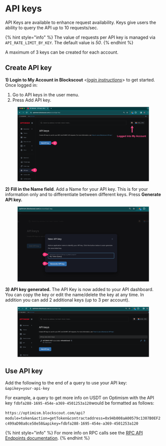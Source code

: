 # API keys

API Keys are available to enhance request availability. Keys give users the ability to query the API up to 10 requests/sec.

{% hint style="info" %}
The value of requests per API key is managed via `API_RATE_LIMIT_BY_KEY`. The default value is _50_.
{% endhint %}

A maximum of 3 keys can be created for each account.

## Create API key

**1) Login to My Account in Blockscout** <[_login instructions_](./)> to get started. Once logged in:

1. Go to API keys in the user menu.
2. Press Add API key.

<figure><img src="../../.gitbook/assets/blockscout-api-1.png" alt=""><figcaption></figcaption></figure>

**2)** **Fill in the Name field**. Add a Name for your API key. This is for your information only and to differentiate between different keys. Press **Generate API key.**

<figure><img src="../../.gitbook/assets/blockscout-api-key-2.png" alt=""><figcaption></figcaption></figure>

**3) API key generated.** The API Key is now added to your API dashboard. You can copy the key or edit the name/delete the key at any time. In addition you can add 2 additional keys (up to 3 per account).

<figure><img src="../../.gitbook/assets/blockscout-api-key-3.png" alt=""><figcaption></figcaption></figure>

## Use API key

Add the following to the end of a query to use your API key:\
`&apikey=your-api-key`

For example, a query to get more info on USDT on Optimism with the API key `fdbfa288-1695-454e-a369-4501253a120`would be formatted as follows:

`https://optimism.blockscout.com/api?module=token&action=getToken&contractaddress=0x94b008aA00579c1307B0EF2c499aD98a8ce58e58&apikey=fdbfa288-1695-454e-a369-4501253a120`

{% hint style="info" %}
For more info on RPC calls see the [RPC API Endpoints documentation](../../developer-support/api/rpc-endpoints/).
{% endhint %}
